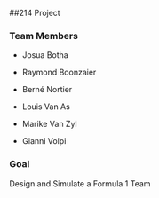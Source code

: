 ##214 Project

### Team Members

- Josua Botha

- Raymond Boonzaier

- Berné Nortier

- Louis Van As

- Marike Van Zyl

- Gianni Volpi

### Goal

Design and Simulate a Formula 1 Team
